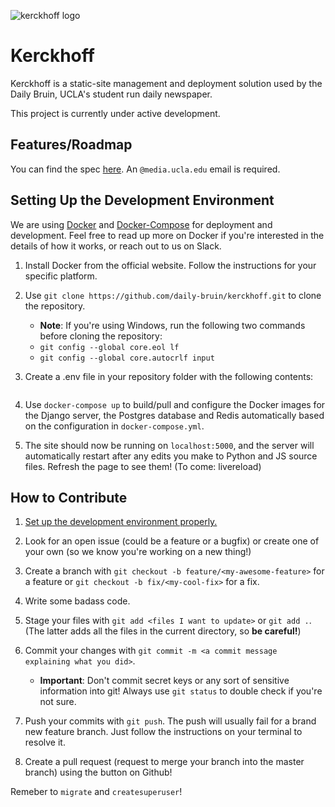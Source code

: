 [logo]: https://user-images.githubusercontent.com/1896936/28765492-cb46e55c-757f-11e7-996c-e53a95eba862.png  "Kerckhoff Logo"

[spec link]: https://docs.google.com/a/media.ucla.edu/document/d/1ejb3iIyqSo2M6-fKhweAkp6MdS63gPsNmQje8iEUggc/edit?usp=sharing "Kerckhoff Specification Link"

[docker link]: https://www.docker.com/ "Docker Homepage"

[docker doc link]: https://docs.docker.com/ "Docker Documentation"

[docker compose doc link]: https://docs.docker.com/compose/ "Docker Documentation: Compose"

![kerckhoff logo][logo]

# Kerckhoff

Kerckhoff is a static-site management and deployment solution used by the Daily Bruin, UCLA's student run daily newspaper.

This project is currently under active development.

## Features/Roadmap

You can find the spec [here][spec link]. An `@media.ucla.edu` email is required.

## Setting Up the Development Environment

We are using [Docker][docker doc link] and [Docker-Compose][docker compose doc link] for deployment and development. Feel free to read up more on Docker if you're interested in the details of how it works, or reach out to us on Slack.

1. Install Docker from the official website. Follow the instructions for your specific platform.

2. Use `git clone https://github.com/daily-bruin/kerckhoff.git` to clone the repository.
    * **Note**: If you're using Windows, run the following two commands before cloning the repository:
    * `git config --global core.eol lf`
    * `git config --global core.autocrlf input`

3. Create a .env file in your repository folder with the following contents:
    ``` .env
    
    ```

4. Use `docker-compose up` to build/pull and configure the Docker images for the Django server, the Postgres database and Redis automatically based on the configuration in `docker-compose.yml`.

5. The site should now be running on `localhost:5000`, and  the server will automatically restart after any edits you make to Python and JS source files. Refresh the page to see them! (To come: livereload)

## How to Contribute

1. [Set up the development environment properly.](#setting-up-the-development-environment)

2. Look for an open issue (could be a feature or a bugfix) or create one of your own (so we know you're working on a new thing!)

3. Create a branch with `git checkout -b feature/<my-awesome-feature>` for a feature or `git checkout -b fix/<my-cool-fix>` for a fix.

4. Write some badass code.

5. Stage your files with `git add <files I want to update>` or `git add .`. (The latter adds all the files in the current directory, so __be careful!__)

6. Commit your changes with `git commit -m <a commit message explaining what you did>`.
    * **Important**: Don't commit secret keys or any sort of sensitive information into git! Always use `git status` to double check if you're not sure.

7. Push your commits with `git push`. The push will usually fail for a brand new feature branch. Just follow the instructions on your terminal to resolve it.

8. Create a pull request (request to merge your branch into the master branch) using the button on Github!

Remeber to `migrate` and `createsuperuser`!
